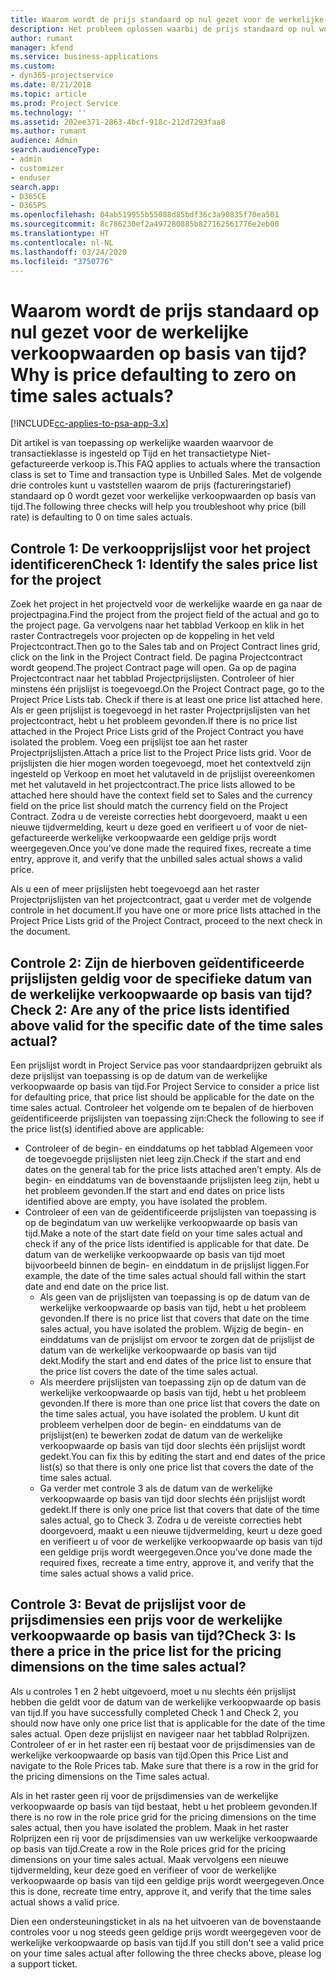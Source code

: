 ```yaml
---
title: Waarom wordt de prijs standaard op nul gezet voor de werkelijke verkoopwaarden op basis van tijd?
description: Het probleem oplossen waarbij de prijs standaard op nul wordt gezet voor werkelijke verkoopwaarden op basis van tijd.
author: rumant
manager: kfend
ms.service: business-applications
ms.custom:
- dyn365-projectservice
ms.date: 8/21/2018
ms.topic: article
ms.prod: Project Service
ms.technology: ''
ms.assetid: 202ee371-2863-4bcf-918c-212d7293faa8
ms.author: rumant
audience: Admin
search.audienceType:
- admin
- customizer
- enduser
search.app:
- D365CE
- D365PS
ms.openlocfilehash: 04ab519955b55088d85bdf36c3a90835f70ea501
ms.sourcegitcommit: 8c786230ef2a497280885b827162561776e2eb00
ms.translationtype: HT
ms.contentlocale: nl-NL
ms.lasthandoff: 03/24/2020
ms.locfileid: "3750776"
---
```

# <a name="why-is-price-defaulting-to-zero-on-time-sales-actuals"></a><span data-ttu-id="eed72-103">Waarom wordt de prijs standaard op nul gezet voor de werkelijke verkoopwaarden op basis van tijd?</span><span class="sxs-lookup"><span data-stu-id="eed72-103">Why is price defaulting to zero on time sales actuals?</span></span>

[!INCLUDE[cc-applies-to-psa-app-3.x](../includes/cc-applies-to-psa-app-3x.md)]

<span data-ttu-id="eed72-104">Dit artikel is van toepassing op werkelijke waarden waarvoor de transactieklasse is ingesteld op Tijd en het transactietype Niet-gefactureerde verkoop is.</span><span class="sxs-lookup"><span data-stu-id="eed72-104">This FAQ applies to actuals where the transaction class is set to Time and transaction type is Unbilled Sales.</span></span> <span data-ttu-id="eed72-105">Met de volgende drie controles kunt u vaststellen waarom de prijs (factureringstarief) standaard op 0 wordt gezet voor werkelijke verkoopwaarden op basis van tijd.</span><span class="sxs-lookup"><span data-stu-id="eed72-105">The following three checks will help you troubleshoot why price (bill rate) is defaulting to 0 on time sales actuals.</span></span>

## <a name="check-1-identify-the-sales-price-list-for-the-project"></a><span data-ttu-id="eed72-106">Controle 1: De verkoopprijslijst voor het project identificeren</span><span class="sxs-lookup"><span data-stu-id="eed72-106">Check 1: Identify the sales price list for the project</span></span>

<span data-ttu-id="eed72-107">Zoek het project in het projectveld voor de werkelijke waarde en ga naar de projectpagina.</span><span class="sxs-lookup"><span data-stu-id="eed72-107">Find the project from the project field of the actual and go to the project page.</span></span> <span data-ttu-id="eed72-108">Ga vervolgens naar het tabblad Verkoop en klik in het raster Contractregels voor projecten op de koppeling in het veld Projectcontract.</span><span class="sxs-lookup"><span data-stu-id="eed72-108">Then go to the Sales tab and on Project Contract lines grid, click on the link in the Project Contract field.</span></span> <span data-ttu-id="eed72-109">De pagina Projectcontract wordt geopend.</span><span class="sxs-lookup"><span data-stu-id="eed72-109">The project Contract page will open.</span></span> <span data-ttu-id="eed72-110">Ga op de pagina Projectcontract naar het tabblad Projectprijslijsten. Controleer of hier minstens één prijslijst is toegevoegd.</span><span class="sxs-lookup"><span data-stu-id="eed72-110">On the Project Contract page, go to the Project Price Lists tab. Check if there is at least one price list attached here.</span></span> <span data-ttu-id="eed72-111">Als er geen prijslijst is toegevoegd in het raster Projectprijslijsten van het projectcontract, hebt u het probleem gevonden.</span><span class="sxs-lookup"><span data-stu-id="eed72-111">If there is no price list attached in the Project Price Lists grid of the Project Contract you have isolated the problem.</span></span> <span data-ttu-id="eed72-112">Voeg een prijslijst toe aan het raster Projectprijslijsten.</span><span class="sxs-lookup"><span data-stu-id="eed72-112">Attach a price list to the Project Price lists grid.</span></span> <span data-ttu-id="eed72-113">Voor de prijslijsten die hier mogen worden toegevoegd, moet het contextveld zijn ingesteld op Verkoop en moet het valutaveld in de prijslijst overeenkomen met het valutaveld in het projectcontract.</span><span class="sxs-lookup"><span data-stu-id="eed72-113">The price lists allowed to be attached here should have the context field set to Sales and the currency field on the price list should match the currency field on the Project Contract.</span></span> <span data-ttu-id="eed72-114">Zodra u de vereiste correcties hebt doorgevoerd, maakt u een nieuwe tijdvermelding, keurt u deze goed en verifieert u of voor de niet-gefactureerde werkelijke verkoopwaarde een geldige prijs wordt weergegeven.</span><span class="sxs-lookup"><span data-stu-id="eed72-114">Once you’ve done made the required fixes, recreate a time entry, approve it, and verify that the unbilled sales actual shows a valid price.</span></span> 

<span data-ttu-id="eed72-115">Als u een of meer prijslijsten hebt toegevoegd aan het raster Projectprijslijsten van het projectcontract, gaat u verder met de volgende controle in het document.</span><span class="sxs-lookup"><span data-stu-id="eed72-115">If you have one or more price lists attached in the Project Price Lists grid of the Project Contract, proceed to the next check in the document.</span></span>

## <a name="check-2-are-any-of-the-price-lists-identified-above-valid-for-the-specific-date-of-the-time-sales-actual"></a><span data-ttu-id="eed72-116">Controle 2: Zijn de hierboven geïdentificeerde prijslijsten geldig voor de specifieke datum van de werkelijke verkoopwaarde op basis van tijd?</span><span class="sxs-lookup"><span data-stu-id="eed72-116">Check 2: Are any of the price lists identified above valid for the specific date of the time sales actual?</span></span>

<span data-ttu-id="eed72-117">Een prijslijst wordt in Project Service pas voor standaardprijzen gebruikt als deze prijslijst van toepassing is op de datum van de werkelijke verkoopwaarde op basis van tijd.</span><span class="sxs-lookup"><span data-stu-id="eed72-117">For Project Service to consider a price list for defaulting price, that price list should be applicable for the date on the time sales actual.</span></span> <span data-ttu-id="eed72-118">Controleer het volgende om te bepalen of de hierboven geïdentificeerde prijslijsten van toepassing zijn:</span><span class="sxs-lookup"><span data-stu-id="eed72-118">Check the following to see if the price list(s) identified above are applicable:</span></span>
- <span data-ttu-id="eed72-119">Controleer of de begin- en einddatums op het tabblad Algemeen voor de toegevoegde prijslijsten niet leeg zijn.</span><span class="sxs-lookup"><span data-stu-id="eed72-119">Check if the start and end dates on the general tab for the price lists attached aren’t empty.</span></span> <span data-ttu-id="eed72-120">Als de begin- en einddatums van de bovenstaande prijslijsten leeg zijn, hebt u het probleem gevonden.</span><span class="sxs-lookup"><span data-stu-id="eed72-120">If the start and end dates on price lists identified above are empty, you have isolated the problem.</span></span> 
- <span data-ttu-id="eed72-121">Controleer of een van de geïdentificeerde prijslijsten van toepassing is op de begindatum van uw werkelijke verkoopwaarde op basis van tijd.</span><span class="sxs-lookup"><span data-stu-id="eed72-121">Make a note of the start date field on your time sales actual and check if any of the price lists identified is applicable for that date.</span></span> <span data-ttu-id="eed72-122">De datum van de werkelijke verkoopwaarde op basis van tijd moet bijvoorbeeld binnen de begin- en einddatum in de prijslijst liggen.</span><span class="sxs-lookup"><span data-stu-id="eed72-122">For example, the date of the time sales actual should fall within the start date and end date on the price list.</span></span> 
    - <span data-ttu-id="eed72-123">Als geen van de prijslijsten van toepassing is op de datum van de werkelijke verkoopwaarde op basis van tijd, hebt u het probleem gevonden.</span><span class="sxs-lookup"><span data-stu-id="eed72-123">If there is no price list that covers that date on the time sales actual, you have isolated the problem.</span></span> <span data-ttu-id="eed72-124">Wijzig de begin- en einddatums van de prijslijst om ervoor te zorgen dat de prijslijst de datum van de werkelijke verkoopwaarde op basis van tijd dekt.</span><span class="sxs-lookup"><span data-stu-id="eed72-124">Modify the start and end dates of the price list to ensure that the price list covers the date of the time sales actual.</span></span> 
    - <span data-ttu-id="eed72-125">Als meerdere prijslijsten van toepassing zijn op de datum van de werkelijke verkoopwaarde op basis van tijd, hebt u het probleem gevonden.</span><span class="sxs-lookup"><span data-stu-id="eed72-125">If there is more than one price list that covers the date on the time sales actual, you have isolated the problem.</span></span> <span data-ttu-id="eed72-126">U kunt dit probleem verhelpen door de begin- en einddatums van de prijslijst(en) te bewerken zodat de datum van de werkelijke verkoopwaarde op basis van tijd door slechts één prijslijst wordt gedekt.</span><span class="sxs-lookup"><span data-stu-id="eed72-126">You can fix this by editing the start and end dates of the price list(s) so that there is only one price list that covers the date of the time sales actual.</span></span> 
    - <span data-ttu-id="eed72-127">Ga verder met controle 3 als de datum van de werkelijke verkoopwaarde op basis van tijd door slechts één prijslijst wordt gedekt.</span><span class="sxs-lookup"><span data-stu-id="eed72-127">If there is only one price list that covers that date of the time sales actual, go to Check 3.</span></span>
<span data-ttu-id="eed72-128">Zodra u de vereiste correcties hebt doorgevoerd, maakt u een nieuwe tijdvermelding, keurt u deze goed en verifieert u of voor de werkelijke verkoopwaarde op basis van tijd een geldige prijs wordt weergegeven.</span><span class="sxs-lookup"><span data-stu-id="eed72-128">Once you’ve done made the required fixes, recreate a time entry, approve it, and verify that the time sales actual shows a valid price.</span></span>

## <a name="check-3-is-there-a-price-in-the-price-list-for-the-pricing-dimensions-on-the-time-sales-actual"></a><span data-ttu-id="eed72-129">Controle 3: Bevat de prijslijst voor de prijsdimensies een prijs voor de werkelijke verkoopwaarde op basis van tijd?</span><span class="sxs-lookup"><span data-stu-id="eed72-129">Check 3: Is there a price in the price list for the pricing dimensions on the time sales actual?</span></span>

<span data-ttu-id="eed72-130">Als u controles 1 en 2 hebt uitgevoerd, moet u nu slechts één prijslijst hebben die geldt voor de datum van de werkelijke verkoopwaarde op basis van tijd.</span><span class="sxs-lookup"><span data-stu-id="eed72-130">If you have successfully completed Check 1 and Check 2, you should now have only one price list that is applicable for the date of the time sales actual.</span></span> <span data-ttu-id="eed72-131">Open deze prijslijst en navigeer naar het tabblad Rolprijzen. Controleer of er in het raster een rij bestaat voor de prijsdimensies van de werkelijke verkoopwaarde op basis van tijd.</span><span class="sxs-lookup"><span data-stu-id="eed72-131">Open this Price List and navigate to the Role Prices tab. Make sure that there is a row in the grid for the pricing dimensions on the Time sales actual.</span></span>

<span data-ttu-id="eed72-132">Als in het raster geen rij voor de prijsdimensies van de werkelijke verkoopwaarde op basis van tijd bestaat, hebt u het probleem gevonden.</span><span class="sxs-lookup"><span data-stu-id="eed72-132">If there is no row in the role price grid for the pricing dimensions on the time sales actual, then you have isolated the problem.</span></span> <span data-ttu-id="eed72-133">Maak in het raster Rolprijzen een rij voor de prijsdimensies van uw werkelijke verkoopwaarde op basis van tijd.</span><span class="sxs-lookup"><span data-stu-id="eed72-133">Create a row in the Role prices grid for the pricing dimensions on your time sales actual.</span></span> <span data-ttu-id="eed72-134">Maak vervolgens een nieuwe tijdvermelding, keur deze goed en verifieer of voor de werkelijke verkoopwaarde op basis van tijd een geldige prijs wordt weergegeven.</span><span class="sxs-lookup"><span data-stu-id="eed72-134">Once this is done, recreate time entry, approve it, and verify that the time sales actual shows a valid price.</span></span>

<span data-ttu-id="eed72-135">Dien een ondersteuningsticket in als na het uitvoeren van de bovenstaande controles voor u nog steeds geen geldige prijs wordt weergegeven voor de werkelijke verkoopwaarde op basis van tijd.</span><span class="sxs-lookup"><span data-stu-id="eed72-135">If you still don't see a valid price on your time sales actual after following the three checks above, please log a support ticket.</span></span> 

